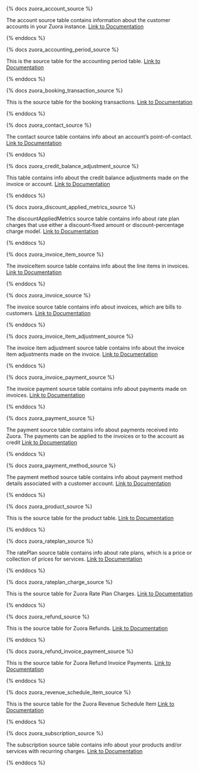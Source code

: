{% docs zuora_account_source %}

The account source table contains information about the customer accounts in your Zuora instance. [Link to Documentation](https://www.stitchdata.com/docs/integrations/saas/zuora#account)

{% enddocs %}

{% docs zuora_accounting_period_source %}

This is the source table for the accounting period table. [Link to Documentation](https://knowledgecenter.zuora.com/Developer_Platform/API/G_SOAP_API/E1_SOAP_API_Object_Reference/AccountingPeriod)

{% enddocs %}

{% docs zuora_booking_transaction_source %}

This is the source table for the booking transactions. [Link to Documentation](https://knowledgecenter.zuora.com/Zuora_Billing/Enable_Order_to_Revenue/Booking_Transactions/AA_Overview_of_Booking_Transaction)

{% enddocs %}

{% docs zuora_contact_source %}

The contact source table contains info about an account’s point-of-contact. [Link to Documentation](https://www.stitchdata.com/docs/integrations/saas/zuora#contact)

{% enddocs %}

{% docs zuora_credit_balance_adjustment_source %}

This table contains info about the credit balance adjustments made on the invoice or account. [Link to Documentation](https://knowledgecenter.zuora.com/Zuora_Central_Platform/API/G_SOAP_API/E1_SOAP_API_Object_Reference/CreditBalanceAdjustment)

{% enddocs %}

{% docs zuora_discount_applied_metrics_source %}

The discountAppliedMetrics source table contains info about rate plan charges that use either a discount-fixed amount or discount-percentage charge model. [Link to Documentation](https://www.stitchdata.com/docs/integrations/saas/zuora#discountappliedmetrics)

{% enddocs %}

{% docs zuora_invoice_item_source %}

The invoiceItem source table contains info about the line items in invoices. [Link to Documentation](https://www.stitchdata.com/docs/integrations/saas/zuora#invoiceitem)

{% enddocs %}

{% docs zuora_invoice_source %}

The invoice source table contains info about invoices, which are bills to customers. [Link to Documentation](https://www.stitchdata.com/docs/integrations/saas/zuora#invoice)

{% enddocs %}

{% docs zuora_invoice_item_adjustment_source %}

The invoice item adjustment source table contains info about the invoice item adjustments made on the invoice. [Link to Documentation](https://knowledgecenter.zuora.com/Zuora_Central_Platform/API/G_SOAP_API/E1_SOAP_API_Object_Reference/InvoiceItemAdjustment)

{% enddocs %}

{% docs zuora_invoice_payment_source %}

The invoice payment source table contains info about payments made on invoices. [Link to Documentation](https://knowledgecenter.zuora.com/Developer_Platform/API/G_SOAP_API/E1_SOAP_API_Object_Reference/InvoicePayment)

{% enddocs %}

{% docs zuora_payment_source %}

The payment source table contains info about payments received into Zuora. The payments can be applied to the invoices or to the account as credit [Link to Documentation](https://knowledgecenter.zuora.com/Zuora_Central_Platform/API/G_SOAP_API/E1_SOAP_API_Object_Reference/Payment_object)

{% enddocs %}

{% docs zuora_payment_method_source %}

The payment method source table contains info about payment method details associated with a customer account. [Link to Documentation](https://knowledgecenter.zuora.com/Central_Platform/API/G_SOAP_API/E1_SOAP_API_Object_Reference/PaymentMethod)

{% enddocs %}

{% docs zuora_product_source %}

This is the source table for the product table. [Link to Documentation](https://knowledgecenter.zuora.com/Developer_Platform/API/G_SOAP_API/E1_SOAP_API_Object_Reference/Product)

{% enddocs %}

{% docs zuora_rateplan_source %}

The ratePlan source table contains info about rate plans, which is a price or collection of prices for services. [Link to Documentation](https://www.stitchdata.com/docs/integrations/saas/zuora#rateplan)

{% enddocs %}

{% docs zuora_rateplan_charge_source %}

This is the source table for Zuora Rate Plan Charges. [Link to Documentation](https://knowledgecenter.zuora.com/DC_Developers/G_SOAP_API/E1_SOAP_API_Object_Reference/RatePlanCharge)

{% enddocs %}

{% docs zuora_refund_source %}

This is the source table for Zuora Refunds. [Link to Documentation](https://knowledgecenter.zuora.com/DC_Developers/G_SOAP_API/E1_SOAP_API_Object_Reference/Refund)

{% enddocs %}

{% docs zuora_refund_invoice_payment_source %}

This is the source table for Zuora Refund Invoice Payments. [Link to Documentation](https://knowledgecenter.zuora.com/Zuora_Central_Platform/API/G_SOAP_API/E1_SOAP_API_Object_Reference/RefundInvoicePayment)

{% enddocs %}

{% docs zuora_revenue_schedule_item_source %}

This is the source table for the Zuora Revenue Schedule Item [Link to Documentation](https://knowledgecenter.zuora.com/Zuora_Central/Reporting_and_Analytics/D_Data_Sources_and_Exports/C_Data_Source_Reference/Revenue_Schedule_Item_Data_Source)

{% enddocs %}

{% docs zuora_subscription_source %}

The subscription source table contains info about your products and/or services with recurring charges.
[Link to Documentation](https://www.stitchdata.com/docs/integrations/saas/zuora#subscription)

{% enddocs %}
